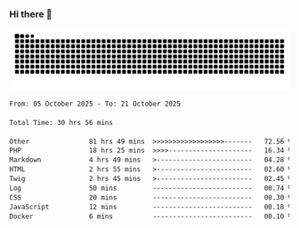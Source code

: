 ### Hi there 👋
<picture>
  <source media="(prefers-color-scheme: dark)" srcset="https://raw.githubusercontent.com/skyhhjmk/skyhhjmk/output/github-contribution-grid-snake-dark.svg">
  <source media="(prefers-color-scheme: light)" srcset="https://raw.githubusercontent.com/skyhhjmk/skyhhjmk/output/github-contribution-grid-snake.svg">
  <img alt="github contribution grid snake animation" src="https://raw.githubusercontent.com/skyhhjmk/skyhhjmk/output/github-contribution-grid-snake.svg">
</picture>

<!--START_SECTION:waka-->

```txt
From: 05 October 2025 - To: 21 October 2025

Total Time: 30 hrs 56 mins

Other               81 hrs 49 mins  >>>>>>>>>>>>>>>>>>-------   72.56 %
PHP                 18 hrs 25 mins  >>>>---------------------   16.34 %
Markdown            4 hrs 49 mins   >------------------------   04.28 %
HTML                2 hrs 55 mins   >------------------------   02.60 %
Twig                2 hrs 45 mins   >------------------------   02.45 %
Log                 50 mins         -------------------------   00.74 %
CSS                 20 mins         -------------------------   00.30 %
JavaScript          12 mins         -------------------------   00.18 %
Docker              6 mins          -------------------------   00.10 %
```

<!--END_SECTION:waka-->
